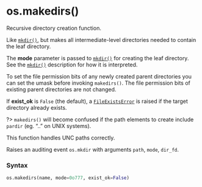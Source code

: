 # os.makedirs()

Recursive directory creation function.

Like [`mkdir()`](/modules/os/mkdir.md), but makes all intermediate-level directories needed to contain the leaf directory.

The **mode** parameter is passed to [`mkdir()`](/modules/os/mkdir.md) for creating the leaf directory. See the [`mkdir()`](/modules/os/mkdir.md) description for how it is interpreted. 

To set the file permission bits of any newly created parent directories you can set the umask before invoking `makedirs()`. The file permission bits of existing parent directories are not changed.

If **exist_ok** is `False` (the default), a [`FileExistsError`](/exceptions/FileExistsError.md) is raised if the target directory already exists.

?> `makedirs()` will become confused if the path elements to create include `pardir` (eg. “..” on UNIX systems).

This function handles UNC paths correctly.

Raises an auditing event `os.mkdir` with arguments `path`, `mode`, `dir_fd`.

### Syntax

```python
os.makedirs(name, mode=0o777, exist_ok=False)
```